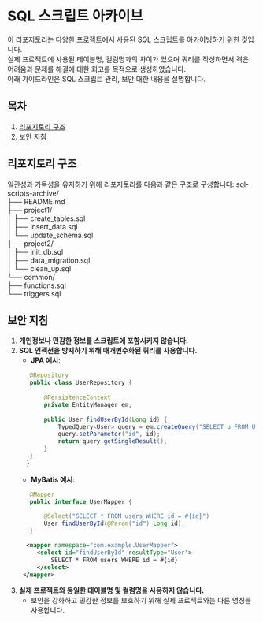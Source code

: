 # SQL 스크립트 아카이브

이 리포지토리는 다양한 프로젝트에서 사용된 SQL 스크립트를 아카이빙하기 위한 것입니다.   
실제 프로젝트에 사용된 테이블명, 컬럼명과의 차이가 있으며 쿼리를 작성하면서 겪은 어려움과 문제를 해결에 대한 회고를 목적으로 생성하였습니다.   
아래 가이드라인은 SQL 스크립트 관리, 보안 대한 내용을 설명합니다.   

## 목차

1. [리포지토리 구조](#리포지토리-구조)
2. [보안 지침](#보안-지침)

## 리포지토리 구조

일관성과 가독성을 유지하기 위해 리포지토리를 다음과 같은 구조로 구성합니다:
sql-scripts-archive/     
├── README.md      
├── project1/    
│ ├── create_tables.sql    
│ ├── insert_data.sql    
│ └── update_schema.sql    
├── project2/    
│ ├── init_db.sql    
│ ├── data_migration.sql    
│ └── clean_up.sql    
└── common/    
├── functions.sql    
└── triggers.sql    

## 보안 지침
1. **개인정보나 민감한 정보를 스크립트에 포함시키지 않습니다.**
2. **SQL 인젝션을 방지하기 위해 매개변수화된 쿼리를 사용합니다.**
   - **JPA 예시**:
   ```java
      @Repository
      public class UserRepository {
      
          @PersistenceContext
          private EntityManager em;
      
          public User findUserById(Long id) {
              TypedQuery<User> query = em.createQuery("SELECT u FROM User u WHERE u.id = :id", User.class);
              query.setParameter("id", id);
              return query.getSingleResult();
          }
      }
     }
   ```
   - **MyBatis 예시**:
   ```java
      @Mapper
      public interface UserMapper {
          
          @Select("SELECT * FROM users WHERE id = #{id}")
          User findUserById(@Param("id") Long id);
      }
   ```
   ```xml
     <mapper namespace="com.example.UserMapper">
        <select id="findUserById" resultType="User">
            SELECT * FROM users WHERE id = #{id}
        </select>
    </mapper>
   ```
4. **실제 프로젝트와 동일한 테이블명 및 컬럼명을 사용하지 않습니다.**
   - 보안을 강화하고 민감한 정보를 보호하기 위해 실제 프로젝트와는 다른 명칭을 사용합니다.
